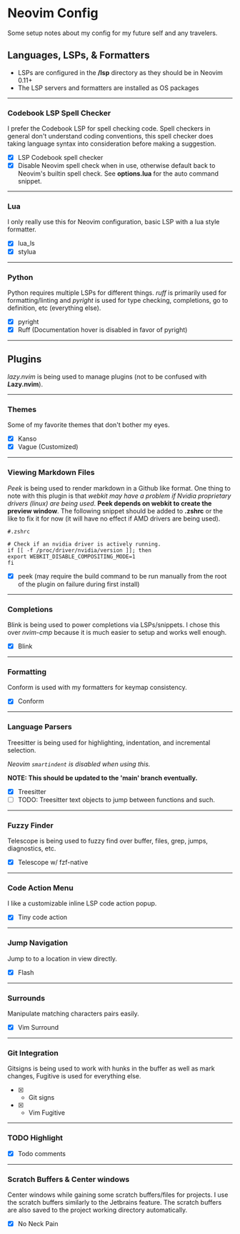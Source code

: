 # Neovim Config

Some setup notes about my config for my future self and any travelers.

## Languages, LSPs, & Formatters

- LSPs are configured in the **/lsp** directory as they should be in Neovim 0.11+
- The LSP servers and formatters are installed as OS packages

***

### Codebook LSP Spell Checker

I prefer the Codebook LSP for spell checking code. Spell checkers in general don't 
understand coding conventions, this spell checker does taking language syntax into consideration 
before making a suggestion.

- [x] LSP Codebook spell checker
- [x] Disable Neovim spell check when in use, otherwise default back to Neovim's builtin spell 
check. See **options.lua** for the auto command snippet.

***

### Lua

I only really use this for Neovim configuration, basic LSP with a lua style formatter.

- [x] lua_ls 
- [x] stylua

***

### Python

Python requires multiple LSPs for different things. *ruff* is primarily used for formatting/linting
and *pyright* is used for type checking, completions, go to definition, etc (everything else).

- [x] pyright
- [x] Ruff (Documentation hover is disabled in favor of pyright)

***

## Plugins

*lazy.nvim* is being used to manage plugins (not to be confused with ***L*azy.nvim**).

***

### Themes

Some of my favorite themes that don't bother my eyes.

- [x] Kanso
- [x] Vague (Customized)

***

### Viewing Markdown Files

*Peek* is being used to render markdown in a Github like format. One thing to note with this plugin
is that *webkit may have a problem if Nvidia proprietary drivers (linux) are being used*. 
**Peek depends on webkit to create the preview window**. The following snippet should be added to 
**.zshrc** or the like to fix it for now (it will have no effect if AMD drivers are being used).

```
#.zshrc

# Check if an nvidia driver is actively running.
if [[ -f /proc/driver/nvidia/version ]]; then
export WEBKIT_DISABLE_COMPOSITING_MODE=1
fi
```

- [x] peek (may require the build command to be run manually from the root of 
the plugin on failure during first install)

***

### Completions

Blink is being used to power completions via LSPs/snippets. I chose this over _nvim-cmp_ 
because it is much easier to setup and works well enough.

- [x] Blink 

***

### Formatting

Conform is used with my formatters for keymap consistency.

- [x] Conform

***

### Language Parsers

Treesitter is being used for highlighting, indentation, and incremental selection.

*Neovim `smartindent` is disabled when using this.* 

**NOTE: This should be updated to the 'main' branch eventually.**

- [x] Treesitter
- [ ] TODO: Treesitter text objects to jump between functions and such.

***

### Fuzzy Finder

Telescope is being used to fuzzy find over buffer, files, grep, jumps, diagnostics, etc.

- [x] Telescope w/ fzf-native

***

### Code Action Menu

I like a customizable inline LSP code action popup.

- [x] Tiny code action

***

### Jump Navigation

Jump to to a location in view directly.

- [x] Flash

***

### Surrounds

Manipulate matching characters pairs easily.

- [x] Vim Surround

***

### Git Integration

Gitsigns is being used to work with hunks in the buffer as well as mark changes,
Fugitive is used for everything else. 

- [x] - Git signs
- [x] - Vim Fugitive

***

### TODO Highlight

- [x] Todo comments

***

### Scratch Buffers & Center windows

Center windows while gaining some scratch buffers/files for projects. I use the scratch
buffers similarly to the Jetbrains feature. The scratch buffers are also saved to the 
project working directory automatically.

- [x] No Neck Pain

